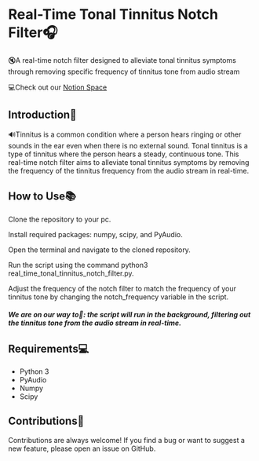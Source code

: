 <h1>Real-Time Tonal Tinnitus Notch Filter🎧</h1>

<p>🔇A real-time notch filter designed to alleviate tonal tinnitus symptoms through removing specific frequency of tinnitus tone from audio stream</p>
<p>💻Check out our  <a href="http://tiny.cc/RealTimeNF">Notion Space</a></p>

<h2>Introduction💬</h2>

<p>🔊Tinnitus is a common condition where a person hears ringing or other sounds in the ear even when there is no external sound. Tonal tinnitus is a type of tinnitus where the person hears a steady, continuous tone. This real-time notch filter aims to alleviate tonal tinnitus symptoms by removing the frequency of the tinnitus frequency from the audio stream in real-time.</p>

<h2>How to Use📚</h2>

<p>Clone the repository to your pc. </p>
<p>Install required packages: numpy, scipy, and PyAudio.</p>
<p>Open the terminal and navigate to the cloned repository.</p>
<p>Run the script using the command python3 real_time_tonal_tinnitus_notch_filter.py.</p>
<p>Adjust the frequency of the notch filter to match the frequency of your tinnitus tone by changing the notch_frequency variable in the script.</p>
<h5>We are on our way to🚀: the script will run in the background, filtering out the tinnitus tone from the audio stream in real-time.</h5>

<h2>Requirements💻</h2>

<ul>
  <li>Python 3</li>
  <li>PyAudio</li>
  <li>Numpy</li>
  <li>Scipy</li>
</ul>

<h2>Contributions🙌</h2>

<p>Contributions are always welcome! If you find a bug or want to suggest a new feature, please open an issue on GitHub.</p>
